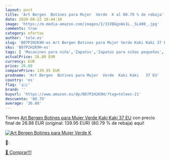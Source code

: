 ```yaml
---
layout: post
title: 'Art Bergen  Botines para Mujer  Verde  K al 80.79 % de rebaja'
date: 2020-08-22 16:44:10
image: 'https://m.media-amazon.com/images/I/31VBGgsWx1L._SL400_.jpg'
comments: true
category: ofertas
author: 'tole.es'
slug: 'B07P2H2K9H-es Art Bergen Botines para Mujer Verde Kaki Kaki 37 EU'
sku: 'B07P2H2K9H-es'
tags: [ 'Mocasines para niña','Zapatos','Zapatos para niñas pequeñas','Zapatos y complementos','botines', ]
actualPrice: 26.88 EUR
currency: EUR
price: 26.88
comparePrice: 139.95 EUR
prodname: 'Art Bergen  Botines para Mujer  Verde  Kaki Kaki   37 EU'
country: 'es'
flag: '🇪🇸'
brand: ''
buyurl: 'https://www.amazon.es/dp/B07P2H2K9H/?tag=tolees-21'
descuento: '80.79'
average: '26.88'
---
```


Tienes [Art Bergen  Botines para Mujer  Verde  Kaki Kaki   37 EU](https://www.amazon.es/dp/B07P2H2K9H/?tag=tolees-21) con precio final de  26.88 EUR (original: 139.95 EUR) (80.79 %  de rebaja) aqui!

[![Art Bergen  Botines para Mujer  Verde  K](https://m.media-amazon.com/images/I/31VBGgsWx1L._SL400_.jpg)](https://www.amazon.es/dp/B07P2H2K9H/?tag=tolees-21)

🔎:


[🛒 Comprar!!!](https://www.amazon.es/dp/B07P2H2K9H/?tag=tolees-21)
